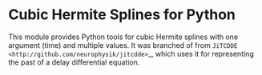 # Cubic Hermite Splines for Python

This module provides Python tools for cubic Hermite splines with one argument (time) and multiple values.
It was branched of from `JiTCDDE <http://github.com/neurophysik/jitcdde>`_, which uses it for representing the past of a delay differential equation.
